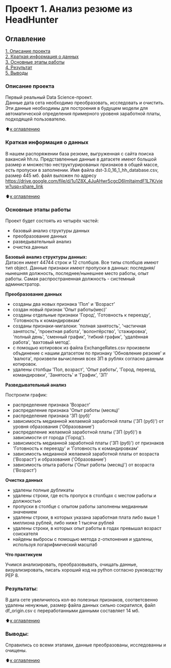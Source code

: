 # Проект 1. Анализ резюме из HeadHunter

## Оглавление  
[1. Описание проекта](README.md#Описание-проекта)  
[2. Краткая информация о данных](README.md#Краткая-информация-о-данных)  
[3. Основные этапы работы](README.md#Основные-этапы-работ)  
[4. Результат](README.md#Результат)    
[5. Выводы](README.md#Выводы) 


### Описание проекта

Первый реальный Data Science-проект.    
Данные дата сета необходимо преобразовать, исследовать и очистить. Эти данные необходимы для построения в будущем модели для автоматической определения примерного уровеня заработной платы, подходящей пользователю.

:arrow_up:[к оглавлению](README.md#Оглавление)

### Краткая информация о данных

В нашем распоряжении база резюме, выгруженная с сайта поиска вакансий hh.ru. Представленные данные в датасете имеют большой размер и множество неструктурированых признаков в общей массе, есть пропуски в заполнении. Имя файла dst-3.0_16_1_hh_database.csv, размер 445 мб. файл выложен по адресу https://drive.google.com/file/d/1u1Z8X_4JuAHwr5cgcD6ImItajmdF1L7K/view?usp=share_link
  
:arrow_up:[к оглавлению](README.md#Оглавление)

### Основные этапы работы  

Проект будет состоять из четырёх частей:
- базовый анализ структуры данных
- преобразование данных
- разведывательный анализ
- очистка данных

**Базовый анализ структуры данных:**  
Датасен имеет 44744 строк  и 12 столбцов.
Все типы столбцов имеют тип object.
Данные признаки имеют пропуски в данных: последняя/нынешняя должность, последнее/нынешнее место работы, опыт работы.
Самая распространенная должность - системный администратор.

**Преобразование данных** 

- созданы два новых признака 'Пол' и 'Возраст'
- создан новый признак 'Опыт работы(мес)'    
- созданы отдельные признаки 'Город', 'Готовность к переезду', 'Готовность к командировкам'     
- созданы признаки-мигалоки: 'полная занятость', 'частичная занятость', 'проектная работа', 'волонтёрство', 'стажировка', 'полный день', 'сменный график', 'гибкий график', 'удалённая работа', 'вахтовый метод'.        
- с помощью котировок из файла ExchangeRates.csv произвели объдинение с нашим датасетом по признаку 'Обновление резюме' и 'валюта', произвели вычисления всех ЗП в рублях согласно данным котировок.     
- удалены столбцы 'Пол, возраст', 'Опыт работы', 'Город, переезд, командировки', 'Занятость' и 'График', 'ЗП'

**Разведывательный анализ** 

Построили график:
- распределение признака 'Возраст'
- распределение признака 'Опыт работы (месяц)'
- распределение признака 'ЗП (руб)'
- зависимость медианной желаемой заработной платы ('ЗП (руб)') от уровня образования ('Образование')
- распределение желаемой заработной платы ('ЗП (руб)') в зависимости от города ('Город').
- зависимость медианной заработной платы ('ЗП (руб)') от признаков 'Готовность к переезду' и 'Готовность к командировкам'
- зависимость медианной желаемой заработной платы от возраста ('Возраст') и образования ('Образование')
- зависимость опыта работы ('Опыт работы (месяц)') от возраста ('Возраст')

**Очистка данных** 

- удалены полные дубликаты
- удалены строки, где есть пропуск в столбцах с местом работы и должностью
- пропуски в столбце с опытом работы заполнены медианным значением
- удалены строки, в которых указана заработная плата либо выше 1 миллиона рублей, либо ниже 1 тысячи рублей
- удалены строки, в которых опыт работы в годах превышал возраст соискателя
- найдены выбросы с помощью метода z-отклонения и удалены, используя логарифмический масштаб

**Что практикуем**     

Учимся анализировать, преобразовывать, очищать данные, визуализировать,  писать хороший код на python согласно руководству PEP 8.



### Результаты:  
В дата сете увеличилось кол-во полезных признаков, соответсвенно удалены ненужные, размер файла данных сильно сократился, файл df_origin.csv с переработанными данными составляет 14 мб.

:arrow_up:[к оглавлению](README.md#Оглавление)


### Выводы:  
Справились со всеми этапами, данные преобразованы, исследованны и очищены. 

:arrow_up:[к оглавлению](README.md#Оглавление)


